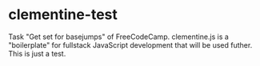 # clementine-test
Task "Get set for basejumps" of FreeCodeCamp. clementine.js is a "boilerplate" for fullstack JavaScript development that will be used futher. This is just a test.

